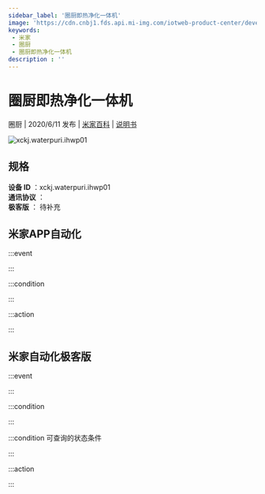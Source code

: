 ```yaml
---
sidebar_label: '圈厨即热净化一体机'
image: 'https://cdn.cnbj1.fds.api.mi-img.com/iotweb-product-center/developer_1576550310357iPIpylTq.png?GalaxyAccessKeyId=AKVGLQWBOVIRQ3XLEW&Expires=9223372036854775807&Signature=oAqE+WnspNHFDWos2DcJiKMVfm8='
keywords: 
 - 米家
 - 圈厨
 - 圈厨即热净化一体机
description : ''
---
```

# 圈厨即热净化一体机

圈厨 | 2020/6/11 发布 | [米家百科](https://home.mi.com/webapp/content/baike/product/index.html?model=xckj.waterpuri.ihwp01) | [说明书](https://home.mi.com/views/introduction.html?model=xckj.waterpuri.ihwp01&region=cn)

![xckj.waterpuri.ihwp01](https://cdn.cnbj1.fds.api.mi-img.com/iotweb-product-center/developer_1576550310357iPIpylTq.png?GalaxyAccessKeyId=AKVGLQWBOVIRQ3XLEW&Expires=9223372036854775807&Signature=oAqE+WnspNHFDWos2DcJiKMVfm8=)

## 规格  
> 
**设备 ID** ：xckj.waterpuri.ihwp01  
**通讯协议** ：  
**极客版**  ： 待补充 


## 米家APP自动化  

:::event  

:::

:::condition  

:::

:::action   

:::

## 米家自动化极客版  

:::event  

:::

:::condition  

:::

:::condition 可查询的状态条件  

:::

:::action  

:::

        
